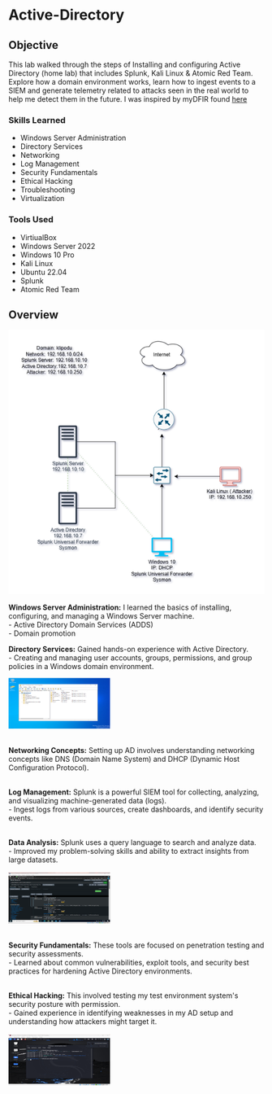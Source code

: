 # Active-Directory

## Objective
This lab walked through the steps of Installing and configuring Active Directory (home lab) that includes Splunk, Kali Linux & Atomic Red Team. 
Explore how a domain environment works, learn how to ingest events to a SIEM and generate telemetry related to attacks seen in the real world to help me detect them in the future. 
I was inspired by myDFIR found [here](https://www.youtube.com/watch?v=5OessbOgyEo&list=PLG6KGSNK4PuBWmX9NykU0wnWamjxdKhDJ&index=13&ab_channel=MyDFIR)

### Skills Learned

- Windows Server Administration
- Directory Services
- Networking
- Log Management
- Security Fundamentals
- Ethical Hacking
- Troubleshooting
- Virtualization
  
### Tools Used

- VirtiualBox
- Windows Server 2022
- Windows 10 Pro
- Kali Linux
- Ubuntu 22.04
- Splunk
- Atomic Red Team

## Overview

<img src="https://github.com/klipodu/Active-Directory/blob/main/Active%20Directory.drawio.png?raw=true" alt="Image Alt">


**Windows Server Administration:** I learned the basics of installing, configuring, and managing a Windows Server machine. <br>
    - Active Directory Domain Services  (ADDS)  <br>
    - Domain promotion  <br>
     
**Directory Services:** Gained hands-on experience with Active Directory. <br>
    - Creating and managing user accounts, groups, permissions, and group policies in a Windows domain environment. <br>
  
  <a href="https://github.com/klipodu/Active-Directory/blob/main/AD-Forrest.png?raw=true">
    <img src="https://github.com/klipodu/Active-Directory/blob/main/AD-Forrest.png?raw=true" alt="Image Alt" width="200" height="100">
  </a>
<br> 

<br> **Networking Concepts:** Setting up AD involves understanding networking concepts like DNS (Domain Name System) and DHCP (Dynamic Host Configuration Protocol).<br>

<br> **Log Management:** Splunk is a powerful SIEM tool for collecting, analyzing, and visualizing machine-generated data (logs).  <br>
    - Ingest logs from various sources, create dashboards, and identify security events.<br>
    
<br> **Data Analysis:** Splunk uses a query language to search and analyze data. <br>
    - Improved my problem-solving skills and ability to extract insights from large datasets.<br><br>
    <a href="https://github.com/klipodu/Active-Directory/blob/main/Splunk-Alert.png?raw=true">
      <img src="https://github.com/klipodu/Active-Directory/blob/main/Splunk-Alert.png?raw=true" alt="Image Alt" width="200" height="100">
    </a>

<br> **Security Fundamentals:** These tools are focused on penetration testing and security assessments. <br>
    - Learned about common vulnerabilities, exploit tools, and security best practices for hardening Active Directory environments.<br>

<br> **Ethical Hacking:** This involved testing my test environment system's security posture with permission. <br>
    - Gained experience in identifying weaknesses in my AD setup and understanding how attackers might target it.<br><br>
    <a href="https://github.com/klipodu/Active-Directory/blob/main/Kali-Crowbar.png?raw=true">
      <img src="https://github.com/klipodu/Active-Directory/blob/main/Kali-Crowbar.png?raw=true" alt="Image Alt" width="200" height="100">
    </a>

    

